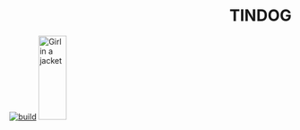 <h1 align="right">  TINDOG </h1> 
<a href="https://github.com/ntkme/github-buttons/workflows/build/badge.svg" target="_blank" rel="noopener noreferrer"><img src="https://github.com/ntkme/github-buttons/workflows/build/badge.svg" alt="build" style="max-width:100%;"></a>
<img src="https://www.androidpolice.com/wp-content/uploads/2015/06/nexus2cee_tindog.png" alt="Girl in a jacket" width="50" height="150">



